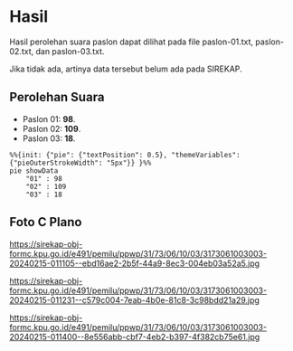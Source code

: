 # Hasil

Hasil perolehan suara paslon dapat dilihat pada file paslon-01.txt, paslon-02.txt, dan paslon-03.txt.

Jika tidak ada, artinya data tersebut belum ada pada SIREKAP.

## Perolehan Suara

 * Paslon 01: **98**.
 * Paslon 02: **109**.
 * Paslon 03: **18**.

```mermaid
%%{init: {"pie": {"textPosition": 0.5}, "themeVariables": {"pieOuterStrokeWidth": "5px"}} }%%
pie showData
    "01" : 98
    "02" : 109
    "03" : 18
```
## Foto C Plano

https://sirekap-obj-formc.kpu.go.id/e491/pemilu/ppwp/31/73/06/10/03/3173061003003-20240215-011105--ebd16ae2-2b5f-44a9-8ec3-004eb03a52a5.jpg

https://sirekap-obj-formc.kpu.go.id/e491/pemilu/ppwp/31/73/06/10/03/3173061003003-20240215-011231--c579c004-7eab-4b0e-81c8-3c98bdd21a29.jpg

https://sirekap-obj-formc.kpu.go.id/e491/pemilu/ppwp/31/73/06/10/03/3173061003003-20240215-011400--8e556abb-cbf7-4eb2-b397-4f382cb75e61.jpg
